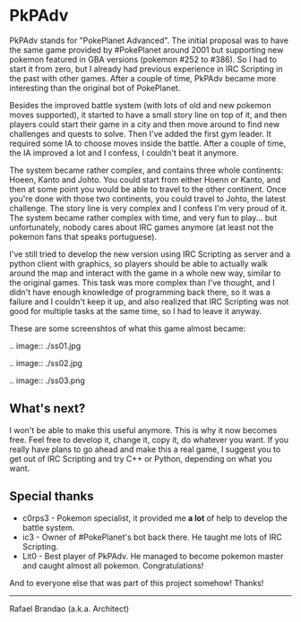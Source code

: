 PkPAdv
======

PkPAdv stands for "PokePlanet Advanced". The initial proposal was to have the same game provided by #PokePlanet around 2001
but supporting new pokemon featured in GBA versions (pokemon #252 to #386). So I had to start it from zero, but I already
had previous experience in IRC Scripting in the past with other games. After a couple of time, PkPAdv became more interesting
than the original bot of PokePlanet.

Besides the improved battle system (with lots of old and new pokemon moves supported), it started to have a small story line on top of it,
and then players could start their game in a city and then move around to find new challenges and quests to solve. Then I've added the first
gym leader. It required some IA to choose moves inside the battle. After a couple of time, the IA improved a lot and I confess, I couldn't beat it
anymore.

The system became rather complex, and contains three whole continents: Hoeen, Kanto and Johto. You could start from either Hoenn or Kanto, and then
at some point you would be able to travel to the other continent. Once you're done with those two continents, you could travel to Johto, the latest challenge.
The story line is very complex and I confess I'm very proud of it. The system became rather complex with time, and very fun to play... but unfortunately,
nobody cares about IRC games anymore (at least not the pokemon fans that speaks portuguese).

I've still tried to develop the new version using IRC Scripting as server and a python client with graphics, so players should be able to actually walk
around the map and interact with the game in a whole new way, similar to the original games. This task was more complex than I've thought, and I didn't
have enough knowledge of programming back there, so it was a failure and I couldn't keep it up, and also realized that IRC Scripting was not good for
multiple tasks at the same time, so I had to leave it anyway.

These are some screenshtos of what this game almost became:

.. image:: ./ss01.jpg

.. image:: ./ss02.jpg

.. image:: ./ss03.png

What's next?
------------

I won't be able to make this useful anymore. This is why it now becomes free. Feel free to develop it, change it, copy it, do whatever you want. If you
really have plans to go ahead and make this a real game, I suggest you to get out of IRC Scripting and try C++ or Python, depending on what you want.

Special thanks
--------------
* c0rps3 - Pokemon specialist, it provided me **a lot** of help to develop the battle system.
* ic3 - Owner of #PokePlanet's bot back there. He taught me lots of IRC Scripting.
* Lit0 - Best player of PkPAdv. He managed to become pokemon master and caught almost all pokemon. Congratulations!

And to everyone else that was part of this project somehow! Thanks!


---
Rafael Brandao (a.k.a. Architect)

